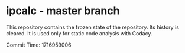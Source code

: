 # ipcalc - master branch

This repository contains the frozen state of the repository.
Its history is cleared. It is used only for static code
analysis with Codacy.

Commit Time: 1716959006
